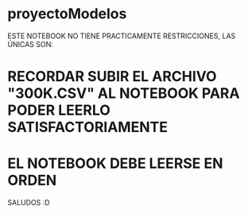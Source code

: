 # proyectoModelos

ESTE NOTEBOOK NO TIENE PRACTICAMENTE RESTRICCIONES, LAS ÚNICAS SON:

  # RECORDAR SUBIR EL ARCHIVO "300K.CSV" AL NOTEBOOK PARA PODER LEERLO SATISFACTORIAMENTE

  # EL NOTEBOOK DEBE LEERSE EN ORDEN
  
SALUDOS :D
